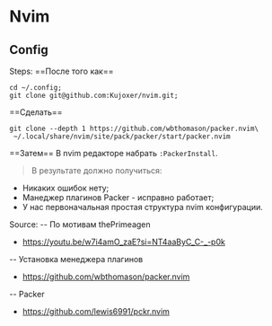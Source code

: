 # Nvim
## Config
Steps:
==После того как== 

```
cd ~/.config;
git clone git@github.com:Kujoxer/nvim.git;
```
==Сделать==

```
git clone --depth 1 https://github.com/wbthomason/packer.nvim\
 ~/.local/share/nvim/site/pack/packer/start/packer.nvim
```
==Затем==
В nvim редакторе набрать `:PackerInstall`.

> В результате должно получиться:
- Никаких ошибок нету;
- Манеджер плагинов Packer - исправно работает;
- У нас первоначальная простая структура nvim конфигурации.


Source:
-- По мотивам thePrimeagen
- https://youtu.be/w7i4amO_zaE?si=NT4aaByC_C-_-p0k

-- Установка менеджера плагинов
- https://github.com/wbthomason/packer.nvim 

-- Packer
- https://github.com/lewis6991/pckr.nvim



